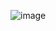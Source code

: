 ![image](https://user-images.githubusercontent.com/63789702/187577843-a4ab4c90-f8cd-4def-9c0f-e74188633697.png)
